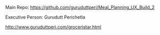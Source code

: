 Main Repo: https://github.com/guruduttperi/Meal_Planning_UX_Build_2

Executive Person: Gurudutt Perichetla

http://www.guruduttperi.com/groceristar.html
